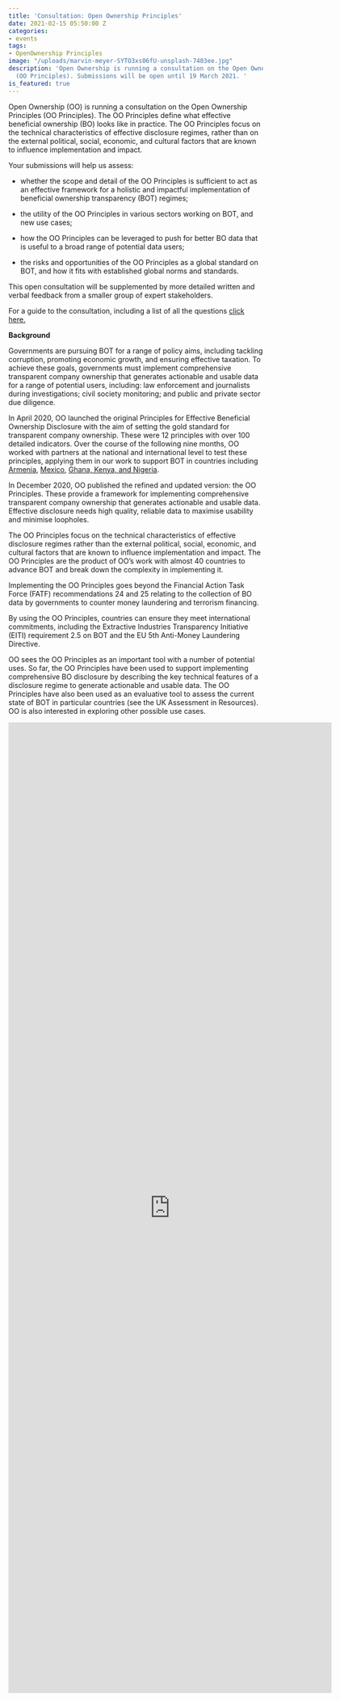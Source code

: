 ```yaml
---
title: 'Consultation: Open Ownership Principles'
date: 2021-02-15 05:50:00 Z
categories:
- events
tags:
- OpenOwnership Principles
image: "/uploads/marvin-meyer-SYTO3xs06fU-unsplash-7403ee.jpg"
description: 'Open Ownership is running a consultation on the Open Ownership Principles
  (OO Principles). Submissions will be open until 19 March 2021. '
is_featured: true
---
```


Open Ownership (OO) is running a consultation on the Open Ownership Principles (OO Principles). The OO Principles define what effective beneficial ownership (BO) looks like in practice. The OO Principles focus on the technical characteristics of effective disclosure regimes, rather than on the external political, social, economic, and cultural factors that are known to influence implementation and impact.

Your submissions will help us assess:

* whether the scope and detail of the OO Principles is sufficient to act as an effective framework for a holistic and impactful implementation of beneficial ownership transparency (BOT) regimes;

* the utility of the OO Principles in various sectors working on BOT, and new use cases;

* how the OO Principles can be leveraged to push for better BO data that is useful to a broad range of potential data users;

* the risks and opportunities of the OO Principles as a global standard on BOT, and how it fits with established global norms and standards.

This open consultation will be supplemented by more detailed written and verbal feedback from a smaller group of expert stakeholders.

For a guide to the consultation, including a list of all the questions [click here.](https://docs.google.com/document/d/e/2PACX-1vSDvgQyIDM7MfRnEaNmdU9oz9ycxmgMNDvRUn4kGY31XfPJdxWoaCoPsP6HxwB12vGAsdoZLjboqGEn/pub)

**Background**

Governments are pursuing BOT for a range of policy aims, including tackling corruption, promoting economic growth, and ensuring effective taxation. To achieve these goals, governments must implement comprehensive transparent company ownership that generates actionable and usable data for a range of potential users, including: law enforcement and journalists during investigations; civil society monitoring; and public and private sector due diligence.

In April 2020, OO launched the original Principles for Effective Beneficial Ownership Disclosure with the aim of setting the gold standard for transparent company ownership. These were 12 principles with over 100 detailed indicators. Over the course of the following nine months, OO worked with partners at the national and international level to test these principles, applying them in our work to support BOT in countries including [Armenia](https://www.openownership.org/uploads/armenia-scoping-report.pdf), [Mexico](https://www.openownership.org/blogs/mexico-laying-the-foundations-for-beneficial-ownership-transparency/), [Ghana, Kenya, and Nigeria](https://www.openownership.org/blogs/beneficial-ownership-reform-in-africa-progress-in-ghana-kenya-and-nigeria/).

In December 2020, OO published the refined and updated version: the OO Principles. These provide a framework for implementing comprehensive transparent company ownership that generates actionable and usable data. Effective disclosure needs high quality, reliable data to maximise usability and minimise loopholes.

The OO Principles focus on the technical characteristics of effective disclosure regimes rather than the external political, social, economic, and cultural factors that are known to influence implementation and impact. The OO Principles are the product of OO’s work with almost 40 countries to advance BOT and break down the complexity in implementing it.

Implementing the OO Principles goes beyond the Financial Action Task Force (FATF) recommendations 24 and 25 relating to the collection of BO data by governments to counter money laundering and terrorism financing.

By using the OO Principles, countries can ensure they meet international commitments, including the Extractive Industries Transparency Initiative (EITI) requirement 2.5 on BOT and the EU 5th Anti-Money Laundering Directive.

OO sees the OO Principles as an important tool with a number of potential uses. So far, the OO Principles have been used to support implementing comprehensive BO disclosure by describing the key technical features of a disclosure regime to generate actionable and usable data. The OO Principles have also been used as an evaluative tool to assess the current state of BOT in particular countries (see the UK Assessment in Resources). OO is also interested in exploring other possible use cases.

<iframe src="https://docs.google.com/forms/d/e/1FAIpQLSeQ_SDrceq6w9Uw5yfJT5M5G6yDNlHL2DC6kMP2W43Wy_Fq8g/viewform?embedded=true" width="640" height="1921" frameborder="0" marginheight="0" marginwidth="0">Loading…</iframe>